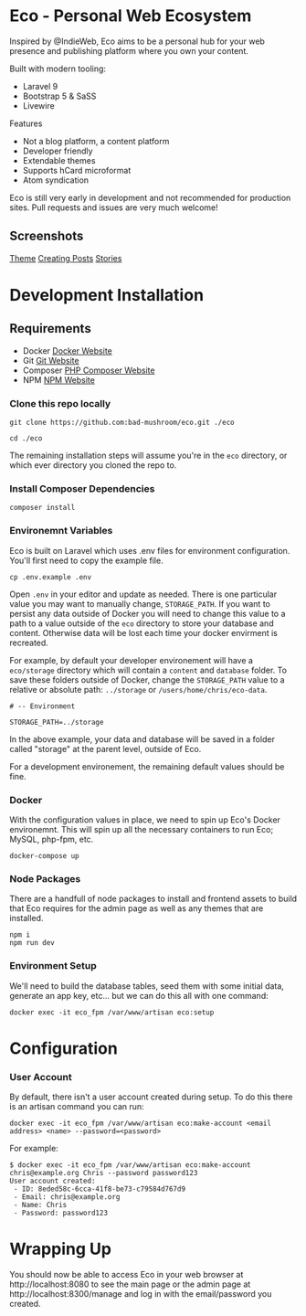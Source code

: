 # Eco - Personal Web Ecosystem

Inspired by @IndieWeb, Eco aims to be a personal hub for your web presence and publishing platform where you own your content.

Built with modern tooling:
- Laravel 9
- Bootstrap 5 & SaSS
- Livewire

Features
- Not a blog platform, a content platform
- Developer friendly
- Extendable themes
- Supports hCard microformat
- Atom syndication

Eco is still very early in development and not recommended for production sites. Pull requests and issues are very much welcome!

## Screenshots

[Theme](https://github.com/bad-mushroom/eco/blob/main/docs/screenshots/default_theme.png?raw=true)
[Creating Posts](https://github.com/bad-mushroom/eco/blob/main/docs/screenshots/manage_create_post.png?raw=true)
[Stories](https://github.com/bad-mushroom/eco/blob/main/docs/screenshots/manage_stories.png?raw=true)

# Development Installation

## Requirements

* Docker [Docker Website](http://www.docker.com)
* Git [Git Website](https://git-scm.com/)
* Composer [PHP Composer Website](https://getcomposer.org/)
* NPM [NPM Website](https://www.npmjs.com/)

### Clone this repo locally

```
git clone https://github.com:bad-mushroom/eco.git ./eco

cd ./eco
```

The remaining installation steps will assume you're in the `eco` directory, or which ever directory you cloned the repo to.

### Install Composer Dependencies

```
composer install
```

### Environemnt Variables

Eco is built on Laravel which uses .env files for environment configuration. You'll first need to copy the example file.

```
cp .env.example .env
```

Open `.env` in your editor and update as needed. There is one particular value you may want to manually change, `STORAGE_PATH`. If you want to persist any data outside of Docker you will need to change this value to a path to a value outside of the `eco` directory to store your database and content. Otherwise data will be lost each time your docker envirment is recreated.

For example, by default your developer environement will have a `eco/storage` directory which will contain a `content` and `database` folder. To save these folders outside of Docker, change the `STORAGE_PATH` value to a relative or absolute path: `../storage` or `/users/home/chris/eco-data`.

```
# -- Environment

STORAGE_PATH=../storage
```

In the above example, your data and database will be saved in a folder called "storage" at the parent level, outside of Eco.

For a development environement, the remaining default values should be fine.

### Docker

With the configuration values in place, we need to spin up Eco's Docker environemnt. This will spin up all the necessary containers to run Eco; MySQL, php-fpm, etc.

```
docker-compose up
```

### Node Packages

There are a handfull of node packages to install and frontend assets to build that Eco requires for the admin page as well as any themes that are installed.

```
npm i
npm run dev
```

### Environment Setup

We'll need to build the database tables, seed them with some initial data, generate an app key, etc... but we can do this all with one command:

```
docker exec -it eco_fpm /var/www/artisan eco:setup
```

# Configuration

### User Account

By default, there isn't a user account created during setup. To do this there is an artisan command you can run:

```
docker exec -it eco_fpm /var/www/artisan eco:make-account <email address> <name> --password=<password>
```

For example:
```
$ docker exec -it eco_fpm /var/www/artisan eco:make-account chris@example.org Chris --password password123
User account created:
 - ID: 8eded58c-6cca-41f8-be73-c79584d767d9
 - Email: chris@example.org
 - Name: Chris
 - Password: password123
```

# Wrapping Up

You should now be able to access Eco in your web browser at http://localhost:8080 to see the main page or the admin page at http://localhost:8300/manage and log in with the email/password you created.
